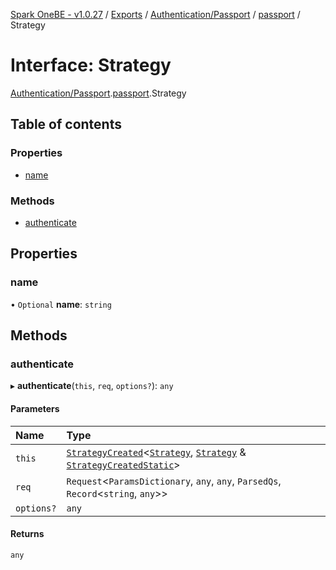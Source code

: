 [Spark OneBE - v1.0.27](../README.md) / [Exports](../modules.md) / [Authentication/Passport](../modules/Authentication_Passport.md) / [passport](../modules/Authentication_Passport.passport.md) / Strategy

# Interface: Strategy

[Authentication/Passport](../modules/Authentication_Passport.md).[passport](../modules/Authentication_Passport.passport.md).Strategy

## Table of contents

### Properties

- [name](Authentication_Passport.passport.Strategy.md#name)

### Methods

- [authenticate](Authentication_Passport.passport.Strategy.md#authenticate)

## Properties

### name

• `Optional` **name**: `string`

## Methods

### authenticate

▸ **authenticate**(`this`, `req`, `options?`): `any`

#### Parameters

| Name | Type |
| :------ | :------ |
| `this` | [`StrategyCreated`](../modules/Authentication_Passport.passport.md#strategycreated)<[`Strategy`](Authentication_Passport.passport.Strategy.md), [`Strategy`](Authentication_Passport.passport.Strategy.md) & [`StrategyCreatedStatic`](Authentication_Passport.passport.StrategyCreatedStatic.md)\> |
| `req` | `Request`<`ParamsDictionary`, `any`, `any`, `ParsedQs`, `Record`<`string`, `any`\>\> |
| `options?` | `any` |

#### Returns

`any`
